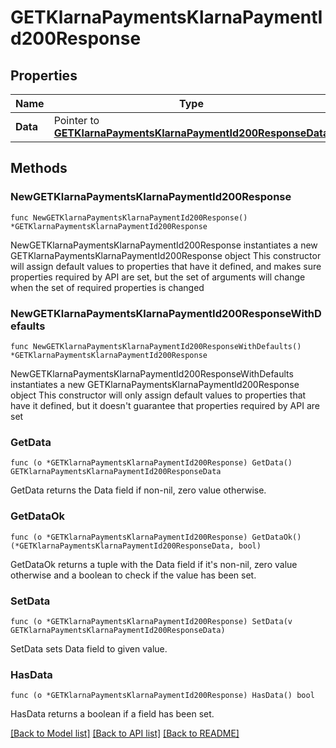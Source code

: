 # GETKlarnaPaymentsKlarnaPaymentId200Response

## Properties

Name | Type | Description | Notes
------------ | ------------- | ------------- | -------------
**Data** | Pointer to [**GETKlarnaPaymentsKlarnaPaymentId200ResponseData**](GETKlarnaPaymentsKlarnaPaymentId200ResponseData.md) |  | [optional] 

## Methods

### NewGETKlarnaPaymentsKlarnaPaymentId200Response

`func NewGETKlarnaPaymentsKlarnaPaymentId200Response() *GETKlarnaPaymentsKlarnaPaymentId200Response`

NewGETKlarnaPaymentsKlarnaPaymentId200Response instantiates a new GETKlarnaPaymentsKlarnaPaymentId200Response object
This constructor will assign default values to properties that have it defined,
and makes sure properties required by API are set, but the set of arguments
will change when the set of required properties is changed

### NewGETKlarnaPaymentsKlarnaPaymentId200ResponseWithDefaults

`func NewGETKlarnaPaymentsKlarnaPaymentId200ResponseWithDefaults() *GETKlarnaPaymentsKlarnaPaymentId200Response`

NewGETKlarnaPaymentsKlarnaPaymentId200ResponseWithDefaults instantiates a new GETKlarnaPaymentsKlarnaPaymentId200Response object
This constructor will only assign default values to properties that have it defined,
but it doesn't guarantee that properties required by API are set

### GetData

`func (o *GETKlarnaPaymentsKlarnaPaymentId200Response) GetData() GETKlarnaPaymentsKlarnaPaymentId200ResponseData`

GetData returns the Data field if non-nil, zero value otherwise.

### GetDataOk

`func (o *GETKlarnaPaymentsKlarnaPaymentId200Response) GetDataOk() (*GETKlarnaPaymentsKlarnaPaymentId200ResponseData, bool)`

GetDataOk returns a tuple with the Data field if it's non-nil, zero value otherwise
and a boolean to check if the value has been set.

### SetData

`func (o *GETKlarnaPaymentsKlarnaPaymentId200Response) SetData(v GETKlarnaPaymentsKlarnaPaymentId200ResponseData)`

SetData sets Data field to given value.

### HasData

`func (o *GETKlarnaPaymentsKlarnaPaymentId200Response) HasData() bool`

HasData returns a boolean if a field has been set.


[[Back to Model list]](../README.md#documentation-for-models) [[Back to API list]](../README.md#documentation-for-api-endpoints) [[Back to README]](../README.md)


